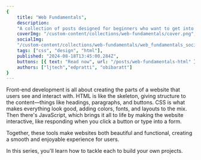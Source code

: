 ```yaml
---
{
    title: "Web Fundamentals",
    description:
    "A collection of posts designed for beginners who want to get into front-end development. We'll go over HTML, CSS and JavaScript and get you started on your programming journey.",
    coverImg: "/custom-content/collections/web-fundamentals/cover.png",
    socialImg:
    "/custom-content/collections/web-fundamentals/web_fundamentals_social.png",
    tags: ["css", "design", "html"],
    published: "2024-08-18T13:45:00.284Z",
    buttons: [{ text: "Read now", url: "/posts/web-fundamentals-html" }],
    authors: ["ljtech","edpratti", "obibaratt"]
}
---
```


Front-end development is all about creating the parts of a website that users see and interact with. HTML is like the skeleton, giving structure to the content—things like headings, paragraphs, and buttons. CSS is what makes everything look good, adding colors, fonts, and layouts to the mix. Then there's JavaScript, which brings it all to life by making the website interactive, like responding when you click a button or type into a form. 

Together, these tools make websites both beautiful and functional, creating a smooth and enjoyable experience for users.

In this series, you'll learn how to tackle each to build your own projects.